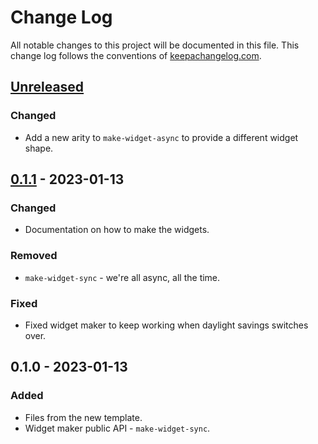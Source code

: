 # Change Log
All notable changes to this project will be documented in this file. This change log follows the conventions of [keepachangelog.com](http://keepachangelog.com/).

## [Unreleased]
### Changed
- Add a new arity to `make-widget-async` to provide a different widget shape.

## [0.1.1] - 2023-01-13
### Changed
- Documentation on how to make the widgets.

### Removed
- `make-widget-sync` - we're all async, all the time.

### Fixed
- Fixed widget maker to keep working when daylight savings switches over.

## 0.1.0 - 2023-01-13
### Added
- Files from the new template.
- Widget maker public API - `make-widget-sync`.

[Unreleased]: https://sourcehost.site/your-name/ch05-spec/compare/0.1.1...HEAD
[0.1.1]: https://sourcehost.site/your-name/ch05-spec/compare/0.1.0...0.1.1
